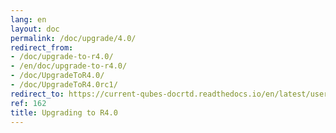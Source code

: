 ```yaml
---
lang: en
layout: doc
permalink: /doc/upgrade/4.0/
redirect_from:
- /doc/upgrade-to-r4.0/
- /en/doc/upgrade-to-r4.0/
- /doc/UpgradeToR4.0/
- /doc/UpgradeToR4.0rc1/
redirect_to: https://current-qubes-docrtd.readthedocs.io/en/latest/user/downloading-installing-upgrading/upgrade/4_0.html
ref: 162
title: Upgrading to R4.0
---
```

